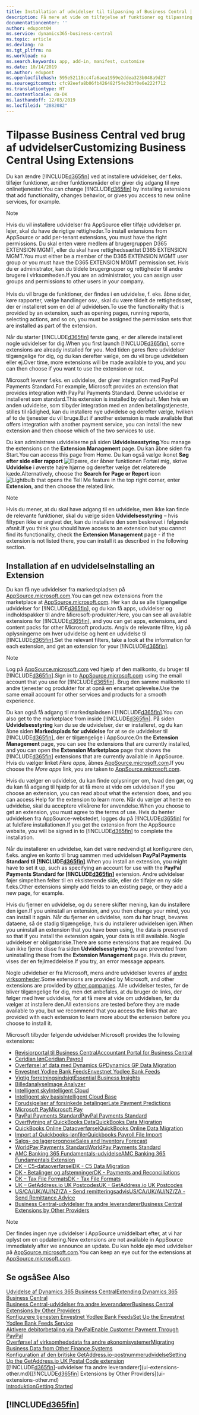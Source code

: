```yaml
---
title: Installation af udvidelser til tilpasning af Business Central | Microsoft Docs
description: Få mere at vide om tilføjelse af funktioner og tilpasning af Business Central ved at installere udvidelser.
documentationcenter: ''
author: edupont04
ms.service: dynamics365-business-central
ms.topic: article
ms.devlang: na
ms.tgt_pltfrm: na
ms.workload: na
ms.search.keywords: app, add-in, manifest, customize
ms.date: 10/14/2019
ms.author: edupont
ms.openlocfilehash: 595e52118cc4fa6aea1959e2ddea323b048a9d27
ms.sourcegitcommit: cfc92eefa8b06fb426482f54e393f0e6e222f712
ms.translationtype: HT
ms.contentlocale: da-DK
ms.lasthandoff: 12/03/2019
ms.locfileid: "2882082"
---
```

# <a name="customizing-business-central-using-extensions"></a><span data-ttu-id="3297e-103">Tilpasse Business Central ved brug af udvidelser</span><span class="sxs-lookup"><span data-stu-id="3297e-103">Customizing Business Central Using Extensions</span></span>
<span data-ttu-id="3297e-104">Du kan ændre [!INCLUDE[d365fin](includes/d365fin_md.md)] ved at installere udvidelser, der f.eks. tilføjer funktioner, ændrer funktionsmåder eller giver dig adgang til nye onlinetjenester.</span><span class="sxs-lookup"><span data-stu-id="3297e-104">You can change [!INCLUDE[d365fin](includes/d365fin_md.md)] by installing extensions that add functionality, changes behavior, or gives you access to new online services, for example.</span></span>

> [!NOTE]
> <span data-ttu-id="3297e-105">Hvis du vil installere udvidelser fra AppSource eller tilføje udvidelser pr. lejer, skal du have de rigtige rettigheder.</span><span class="sxs-lookup"><span data-stu-id="3297e-105">To install extensions from AppSource or add per-tenant extensions, you must have the right permissions.</span></span> <span data-ttu-id="3297e-106">Du skal enten være medlem af brugergruppen D365 EXTENSION MGMT, eller du skal have rettighedssættet D365 EXTENSION MGMT.</span><span class="sxs-lookup"><span data-stu-id="3297e-106">You must either be a member of the D365 EXTENSION MGMT user group or you must have the D365 EXTENSION MGMT permission set.</span></span> <span data-ttu-id="3297e-107">Hvis du er administrator, kan du tildele brugergrupper og rettigheder til andre brugere i virksomheden.</span><span class="sxs-lookup"><span data-stu-id="3297e-107">If you are an administrator, you can assign user groups and permissions to other users in your company.</span></span><br /><br />
<span data-ttu-id="3297e-108">Hvis du vil bruge de funktioner, der findes i en udvidelse, f. eks. åbne sider, køre rapporter, vælge handlinger osv., skal du være tildelt de rettighedssæt, der er installeret som en del af udvidelsen.</span><span class="sxs-lookup"><span data-stu-id="3297e-108">To use the functionality that is provided by an extension, such as opening pages, running reports, selecting actions, and so on, you must be assigned the permission sets that are installed as part of the extension.</span></span>

<span data-ttu-id="3297e-109">Når du starter [!INCLUDE[d365fin](includes/d365fin_md.md)] første gang, er der allerede installeret nogle udvidelser for dig.</span><span class="sxs-lookup"><span data-stu-id="3297e-109">When you first launch [!INCLUDE[d365fin](includes/d365fin_md.md)], some extensions are already installed for you.</span></span> <span data-ttu-id="3297e-110">Med tiden gøres flere udvidelser tilgængelige for dig, og du kan derefter vælge, om du vil bruge udvidelsen eller ej.</span><span class="sxs-lookup"><span data-stu-id="3297e-110">Over time, more extensions will be made available to you, and you can then choose if you want to use the extension or not.</span></span>

<span data-ttu-id="3297e-111">Microsoft leverer f.eks. en udvidelse, der giver integration med PayPal Payments Standard.</span><span class="sxs-lookup"><span data-stu-id="3297e-111">For example, Microsoft provides an extension that provides integration with PayPal Payments Standard.</span></span> <span data-ttu-id="3297e-112">Denne udvidelse er installeret som standard.</span><span class="sxs-lookup"><span data-stu-id="3297e-112">This extension is installed by default.</span></span>
<span data-ttu-id="3297e-113">Men hvis en anden udvidelse, som tilbyder integration med en anden betalingstjeneste, stilles til rådighed, kan du installere nye udvidelse og derefter vælge, hvilken af to de tjenester du vil bruge.</span><span class="sxs-lookup"><span data-stu-id="3297e-113">But if another extension is made available that offers integration with another payment service, you can install the new extension and then choose which of the two services to use.</span></span>  

<span data-ttu-id="3297e-114">Du kan administrere udvidelserne på siden **Udvidelsesstyring**.</span><span class="sxs-lookup"><span data-stu-id="3297e-114">You manage the extensions on the **Extension Management** page.</span></span> <span data-ttu-id="3297e-115">Du kan åbne siden fra Start.</span><span class="sxs-lookup"><span data-stu-id="3297e-115">You can access this page from Home.</span></span> <span data-ttu-id="3297e-116">Du kan også vælge ikonet **Søg efter side eller rapport** ![Elpære, der åbner funktionen Fortæl mig](media/ui-search/search_small.png "Fortæl mig, hvad du vil foretage dig"), skrive **Udvidelse** i øverste højre hjørne og derefter vælge det relaterede kæde.</span><span class="sxs-lookup"><span data-stu-id="3297e-116">Alternatively, choose the **Search for Page or Report** icon ![Lightbulb that opens the Tell Me feature](media/ui-search/search_small.png "Tell me what you want to do") in the top right corner, enter **Extension**, and then choose the related link.</span></span>  

> [!NOTE]  
>   <span data-ttu-id="3297e-117">Hvis du mener, at du skal have adgang til en udvidelse, men ikke kan finde de relevante funktioner, skal du vælge siden **Udvidelsesstyring** – hvis filtypen ikke er angivet der, kan du installere den som beskrevet i følgende afsnit.</span><span class="sxs-lookup"><span data-stu-id="3297e-117">If you think you should have access to an extension but you cannot find its functionality, check the **Extension Management** page - if the extension is not listed there, you can install it as described in the following section.</span></span>  

## <a name="installing-an-extension"></a><span data-ttu-id="3297e-118">Installation af en udvidelse</span><span class="sxs-lookup"><span data-stu-id="3297e-118">Installing an Extension</span></span>
<span data-ttu-id="3297e-119">Du kan få nye udvidelser fra markedspladsen på [AppSource.microsoft.com](https://appsource.microsoft.com/marketplace/apps?product=dynamics-365%3Bdynamics-365-business-central&page=1).</span><span class="sxs-lookup"><span data-stu-id="3297e-119">You can get new extensions from the marketplace at [AppSource.microsoft.com](https://appsource.microsoft.com/marketplace/apps?product=dynamics-365%3Bdynamics-365-business-central&page=1).</span></span> <span data-ttu-id="3297e-120">Her kan du se alle tilgængelige udvidelser for [!INCLUDE[d365fin](includes/d365fin_md.md)], og du kan få apps, udvidelser og indholdspakker til andre Microsoft-produkter.</span><span class="sxs-lookup"><span data-stu-id="3297e-120">Here, you can see all available extensions for [!INCLUDE[d365fin](includes/d365fin_md.md)], and you can get apps, extensions, and content packs for other Microsoft products.</span></span> <span data-ttu-id="3297e-121">Angiv de relevante filtre, kig på oplysningerne om hver udvidelse og hent en udvidelse til [!INCLUDE[d365fin](includes/d365fin_md.md)].</span><span class="sxs-lookup"><span data-stu-id="3297e-121">Set the relevant filters, take a look at the information for each extension, and get an extension for your [!INCLUDE[d365fin](includes/d365fin_md.md)].</span></span>  
> [!NOTE]  
>   <span data-ttu-id="3297e-122">Log på [AppSource.microsoft.com](https://appsource.microsoft.com/) ved hjælp af den mailkonto, du bruger til [!INCLUDE[d365fin](includes/d365fin_md.md)].</span><span class="sxs-lookup"><span data-stu-id="3297e-122">Sign in to [AppSource.microsoft.com](https://appsource.microsoft.com/) using the email account that you use for [!INCLUDE[d365fin](includes/d365fin_md.md)].</span></span> <span data-ttu-id="3297e-123">Brug den samme mailkonto til andre tjenester og produkter for at opnå en ensartet oplevelse.</span><span class="sxs-lookup"><span data-stu-id="3297e-123">Use the same email account for other services and products for a smooth experience.</span></span>  

<span data-ttu-id="3297e-124">Du kan også få adgang til markedspladsen i [!INCLUDE[d365fin](includes/d365fin_md.md)].</span><span class="sxs-lookup"><span data-stu-id="3297e-124">You can also get to the marketplace from inside [!INCLUDE[d365fin](includes/d365fin_md.md)].</span></span> <span data-ttu-id="3297e-125">På siden **Udvidelsesstyring** kan du se de udvidelser, der er installeret, og du kan åbne siden **Markedsplads for udvidelse** for at se de udvidelser til [!INCLUDE[d365fin](includes/d365fin_md.md)], der er tilgængelige i AppSource.</span><span class="sxs-lookup"><span data-stu-id="3297e-125">On the **Extension Management** page, you can see the extensions that are currently installed, and you can open the **Extension Marketplace** page that shows the [!INCLUDE[d365fin](includes/d365fin_md.md)] extensions that are currently available in AppSource.</span></span> <span data-ttu-id="3297e-126">Hvis du vælger linket *Flere apps*, åbnes [AppSource.microsoft.com](https://appsource.microsoft.com/marketplace/apps?product=dynamics-365%3Bdynamics-365-business-central&page=1).</span><span class="sxs-lookup"><span data-stu-id="3297e-126">If you choose the *More apps* link, you are taken to [AppSource.microsoft.com](https://appsource.microsoft.com/marketplace/apps?product=dynamics-365%3Bdynamics-365-business-central&page=1).</span></span>  

<span data-ttu-id="3297e-127">Hvis du vælger en udvidelse, du kan finde oplysninger om, hvad den gør, og du kan få adgang til hjælp for at få mere at vide om udvidelsen.</span><span class="sxs-lookup"><span data-stu-id="3297e-127">If you choose an extension, you can read about what the extension does, and you can access Help for the extension to learn more.</span></span> <span data-ttu-id="3297e-128">Når du vælger at hente en udvidelse, skal du acceptere vilkårene for anvendelse.</span><span class="sxs-lookup"><span data-stu-id="3297e-128">When you choose to get an extension, you must agree to the terms of use.</span></span> <span data-ttu-id="3297e-129">Hvis du henter udvidelsen fra AppSource-webstedet, logges du på [!INCLUDE[d365fin](includes/d365fin_md.md)] for at fuldføre installationen.</span><span class="sxs-lookup"><span data-stu-id="3297e-129">If you get the extension from the AppSource website, you will be signed in to [!INCLUDE[d365fin](includes/d365fin_md.md)] to complete the installation.</span></span>  

<span data-ttu-id="3297e-130">Når du installerer en udvidelse, kan det være nødvendigt at konfigurere den, f.eks. angive en konto til brug sammen med udvidelsen **PayPal Payments Standard til [!INCLUDE[d365fin](includes/d365fin_md.md)]**.</span><span class="sxs-lookup"><span data-stu-id="3297e-130">When you install an extension, you might have to set it up, such as specifying an account for use with the **PayPal Payments Standard for [!INCLUDE[d365fin](includes/d365fin_md.md)]** extension.</span></span>
<span data-ttu-id="3297e-131">Andre udvidelser føjer simpelthen felter til en eksisterende side, eller de tilføjer en ny side f.eks.</span><span class="sxs-lookup"><span data-stu-id="3297e-131">Other extensions simply add fields to an existing page, or they add a new page, for example.</span></span>   

<span data-ttu-id="3297e-132">Hvis du fjerner en udvidelse, og du senere skifter mening, kan du installere den igen.</span><span class="sxs-lookup"><span data-stu-id="3297e-132">If you uninstall an extension, and you then change your mind, you can install it again.</span></span> <span data-ttu-id="3297e-133">Når du fjerner en udvidelse, som du har brugt, bevares dataene, så de stadig tilgængelige, hvis du installerer udvidelsen igen.</span><span class="sxs-lookup"><span data-stu-id="3297e-133">When you uninstall an extension that you have been using, the data is preserved so that if you install the extension again, your data is still available.</span></span> <span data-ttu-id="3297e-134">Nogle udvidelser er obligatoriske.</span><span class="sxs-lookup"><span data-stu-id="3297e-134">There are some extensions that are required.</span></span> <span data-ttu-id="3297e-135">Du kan ikke fjerne disse fra siden **Udvidelsesstyring**.</span><span class="sxs-lookup"><span data-stu-id="3297e-135">You are prevented from uninstalling these from the **Extension Management** page.</span></span> <span data-ttu-id="3297e-136">Hvis du prøver, vises der en fejlmeddelelse.</span><span class="sxs-lookup"><span data-stu-id="3297e-136">If you try, an error message appears.</span></span>  

<span data-ttu-id="3297e-137">Nogle udvidelser er fra Microsoft, mens andre udvidelser leveres af [andre virksomheder](ui-extensions-other.md).</span><span class="sxs-lookup"><span data-stu-id="3297e-137">Some extensions are provided by Microsoft, and other extensions are provided by [other companies](ui-extensions-other.md).</span></span> <span data-ttu-id="3297e-138">Alle udvidelser testes, før de bliver tilgængelige for dig, men det anbefales, at du bruger de links, der følger med hver udvidelse, for at få mere at vide om udvidelsen, før du vælger at installere den.</span><span class="sxs-lookup"><span data-stu-id="3297e-138">All extensions are tested before they are made available to you, but we recommend that you access the links that are provided with each extension to learn more about the extension before you choose to install it.</span></span>  

<span data-ttu-id="3297e-139">Microsoft tilbyder følgende udvidelser:</span><span class="sxs-lookup"><span data-stu-id="3297e-139">Microsoft provides the following extensions:</span></span>  

* [<span data-ttu-id="3297e-140">Revisiorportal til Business Central</span><span class="sxs-lookup"><span data-stu-id="3297e-140">Accountant Portal for Business Central</span></span>](ui-extensions-accountant-portal.md)
* [<span data-ttu-id="3297e-141">Ceridian løn</span><span class="sxs-lookup"><span data-stu-id="3297e-141">Ceridian Payroll</span></span>](ui-extensions-ceridian-payroll.md)
* [<span data-ttu-id="3297e-142">Overførsel af data med Dynamics GP</span><span class="sxs-lookup"><span data-stu-id="3297e-142">Dynamics GP Data Migration</span></span>](ui-extensions-dynamicsgp-data-migration.md)
* [<span data-ttu-id="3297e-143">Envestnet Yodlee Bank Feeds</span><span class="sxs-lookup"><span data-stu-id="3297e-143">Envestnet Yodlee Bank Feeds</span></span>](ui-extensions-yodlee-bank-feeds.md)
* [<span data-ttu-id="3297e-144">Vigtig forretningsindsigt</span><span class="sxs-lookup"><span data-stu-id="3297e-144">Essential Business Insights</span></span>](ui-extensions-essential-business-insights.md)
* [<span data-ttu-id="3297e-145">Billedanalyse</span><span class="sxs-lookup"><span data-stu-id="3297e-145">Image Analyzer</span></span>](ui-extensions-image-analyzer.md)
* [<span data-ttu-id="3297e-146">Intelligent sky</span><span class="sxs-lookup"><span data-stu-id="3297e-146">Intelligent Cloud</span></span>](ui-extensions-data-replication.md)
* [<span data-ttu-id="3297e-147">Intelligent sky basis</span><span class="sxs-lookup"><span data-stu-id="3297e-147">Intelligent Cloud Base</span></span>](ui-extensions-intelligent-cloud.md)
* [<span data-ttu-id="3297e-148">Forudsigelser af forsinkede betalinger</span><span class="sxs-lookup"><span data-stu-id="3297e-148">Late Payment Predictions</span></span>](ui-extensions-late-payment-prediction.md)
* [<span data-ttu-id="3297e-149">Microsoft Pay</span><span class="sxs-lookup"><span data-stu-id="3297e-149">Microsoft Pay</span></span>](ui-extensions-microsoft-pay-payments.md)
* [<span data-ttu-id="3297e-150">PayPal Payments Standard</span><span class="sxs-lookup"><span data-stu-id="3297e-150">PayPal Payments Standard</span></span>](ui-extensions-paypal-payments-standard.md)
* [<span data-ttu-id="3297e-151">Overflytning af QuickBooks Data</span><span class="sxs-lookup"><span data-stu-id="3297e-151">QuickBooks Data Migration</span></span>](ui-extensions-quickbooks-data-migration.md)
* [<span data-ttu-id="3297e-152">QuickBooks Online Dataoverførsel</span><span class="sxs-lookup"><span data-stu-id="3297e-152">QuickBooks Online Data Migration</span></span>](ui-extensions-quickbooks-online-data-migration.md)
* [<span data-ttu-id="3297e-153">Import af Quickbooks-lønfiler</span><span class="sxs-lookup"><span data-stu-id="3297e-153">Quickbooks Payroll File Import</span></span>](ui-extensions-quickbooks-payroll.md)
* [<span data-ttu-id="3297e-154">Salgs- og lagerprognose</span><span class="sxs-lookup"><span data-stu-id="3297e-154">Sales and Inventory Forecast</span></span>](ui-extensions-sales-forecast.md)
* [<span data-ttu-id="3297e-155">WorldPay Payments Standard</span><span class="sxs-lookup"><span data-stu-id="3297e-155">WorldPay Payments Standard</span></span>](ui-extensions-worldpay-payments-standard.md)
* [<span data-ttu-id="3297e-156">AMC Banking 365 Fundamentals-udvidelse</span><span class="sxs-lookup"><span data-stu-id="3297e-156">AMC Banking 365 Fundamentals Extension</span></span>](ui-extensions-amc-banking.md)
* [<span data-ttu-id="3297e-157">DK – C5-dataoverførsel</span><span class="sxs-lookup"><span data-stu-id="3297e-157">DK - C5 Data Migration</span></span>](ui-extensions-c5-data-migration.md)
* [<span data-ttu-id="3297e-158">DK - Betalinger og afstemninger</span><span class="sxs-lookup"><span data-stu-id="3297e-158">DK - Payments and Reconciliations</span></span>](ui-extensions-payments-reconciliation-formats-dk.md)
* [<span data-ttu-id="3297e-159">DK – Tax File Formats</span><span class="sxs-lookup"><span data-stu-id="3297e-159">DK - Tax File Formats</span></span>](ui-extensions-tax-file-formats-dk.md)
* [<span data-ttu-id="3297e-160">UK – GetAddress.io UK Postcodes</span><span class="sxs-lookup"><span data-stu-id="3297e-160">UK - GetAddress.io UK Postcodes</span></span>](ui-extensions-getaddressio.md)
* [<span data-ttu-id="3297e-161">US/CA/UK/AU/NZ/ZA - Send remitteringsadvis</span><span class="sxs-lookup"><span data-stu-id="3297e-161">US/CA/UK/AU/NZ/ZA - Send Remittance Advice</span></span>](ui-extensions-send-remittance-advice.md)
* [<span data-ttu-id="3297e-162">Business Central-udvidelser fra andre leverandører</span><span class="sxs-lookup"><span data-stu-id="3297e-162">Business Central Extensions by Other Providers</span></span>](ui-extensions-other.md)

> [!NOTE]  
>  <span data-ttu-id="3297e-163">Der findes ingen nye udvidelser i AppSource umiddelbart efter, at vi har oplyst om en opdatering.</span><span class="sxs-lookup"><span data-stu-id="3297e-163">New extensions are not available in AppSource immediately after we announce an update.</span></span> <span data-ttu-id="3297e-164">Du kan holde øje med udvidelser på [AppSource.microsoft.com](https://appsource.microsoft.com/marketplace/apps?product=dynamics-365%3Bdynamics-365-business-central&page=1).</span><span class="sxs-lookup"><span data-stu-id="3297e-164">You can keep an eye out for the extensions at [AppSource.microsoft.com](https://appsource.microsoft.com/marketplace/apps?product=dynamics-365%3Bdynamics-365-business-central&page=1).</span></span>

## <a name="see-also"></a><span data-ttu-id="3297e-165">Se også</span><span class="sxs-lookup"><span data-stu-id="3297e-165">See Also</span></span>
[<span data-ttu-id="3297e-166">Udvidelse af Dynamics 365 Business Central</span><span class="sxs-lookup"><span data-stu-id="3297e-166">Extending Dynamics 365 Business Central</span></span>](about-develop-extensions.md)  
[<span data-ttu-id="3297e-167">Business Central-udvidelser fra andre leverandører</span><span class="sxs-lookup"><span data-stu-id="3297e-167">Business Central Extensions by Other Providers</span></span>](ui-extensions-other.md)  
[<span data-ttu-id="3297e-168">Konfigurere tjenesten Envestnet Yodlee Bank Feeds</span><span class="sxs-lookup"><span data-stu-id="3297e-168">Set Up the Envestnet Yodlee Bank Feeds Service</span></span>](bank-how-setup-bank-statement-service.md)  
[<span data-ttu-id="3297e-169">Aktivere debitorbetaling via PayPal</span><span class="sxs-lookup"><span data-stu-id="3297e-169">Enable Customer Payment Through PayPal</span></span>](sales-how-enable-payment-service-extensions.md)  
[<span data-ttu-id="3297e-170">Overførsel af virksomhedsdata fra andre økonomisystemer</span><span class="sxs-lookup"><span data-stu-id="3297e-170">Migrating Business Data from Other Finance Systems</span></span>](across-import-data-configuration-packages.md)  
[<span data-ttu-id="3297e-171">Konfiguration af den britiske GetAddress.io-postnummerudvidelse</span><span class="sxs-lookup"><span data-stu-id="3297e-171">Setting Up the GetAddress.io UK Postal Code extension</span></span>](LocalFunctionality/UnitedKingdom/uk-setup-postal-code-service.md)  
<span data-ttu-id="3297e-172">[[!INCLUDE[d365fin](includes/d365fin_md.md)]-udvidelser fra andre leverandører](ui-extensions-other.md)</span><span class="sxs-lookup"><span data-stu-id="3297e-172">[[!INCLUDE[d365fin](includes/d365fin_md.md)] Extensions by Other Providers](ui-extensions-other.md)</span></span>  
[<span data-ttu-id="3297e-173">Introduktion</span><span class="sxs-lookup"><span data-stu-id="3297e-173">Getting Started</span></span>](product-get-started.md)  

## [!INCLUDE[d365fin](includes/free_trial_md.md)]  
